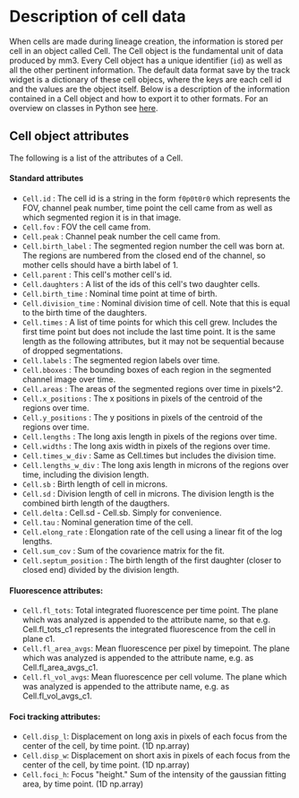 # Description of cell data

When cells are made during lineage creation, the information is stored per cell in an object called Cell. The Cell object is the fundamental unit of data produced by mm3. Every Cell object has a unique identifier (`id`) as well as all the other pertinent information. The default data format save by the track widget is a dictionary of these cell objecs, where the keys are each cell id and the values are the object itself. Below is a description of the information contained in a Cell object and how to export it to other formats. For an overview on classes in Python see [here](https://learnpythonthehardway.org/book/ex40.html).

## Cell object attributes

The following is a list of the attributes of a Cell.

#### Standard attributes
* `Cell.id` : The cell id is a string in the form `f0p0t0r0` which represents the FOV, channel peak number, time point the cell came from as well as which segmented region it is in that image.
* `Cell.fov` : FOV the cell came from.
* `Cell.peak` : Channel peak number the cell came from.
* `Cell.birth_label` : The segmented region number the cell was born at. The regions are numbered from the closed end of the channel, so mother cells should have a birth label of 1.
* `Cell.parent` : This cell's mother cell's id.
* `Cell.daughters` : A list of the ids of this cell's two daughter cells.
* `Cell.birth_time` : Nominal time point at time of birth.
* `Cell.division_time` : Nominal division time of cell. Note that this is equal to the birth time of the daughters.
* `Cell.times` : A list of time points for which this cell grew. Includes the first time point but does not include the last time point. It is the same length as the following attributes, but it may not be sequential because of dropped segmentations.
* `Cell.labels` : The segmented region labels over time.
* `Cell.bboxes` : The bounding boxes of each region in the segmented channel image over time.
* `Cell.areas` : The areas of the segmented regions over time in pixels^2.
* `Cell.x_positions` : The x positions in pixels of the centroid of the regions over time.
* `Cell.y_positions` : The y positions in pixels of the centroid of the regions over time.
* `Cell.lengths` : The long axis length in pixels of the regions over time.
* `Cell.widths` : The long axis width in pixels of the regions over time.
* `Cell.times_w_div` : Same as Cell.times but includes the division time.
* `Cell.lengths_w_div` : The long axis length in microns of the regions over time, including the division length.
* `Cell.sb` : Birth length of cell in microns.
* `Cell.sd` : Division length of cell in microns. The division length is the combined birth length of the daugthers.
* `Cell.delta` : Cell.sd - Cell.sb. Simply for convenience.
* `Cell.tau` : Nominal generation time of the cell.
* `Cell.elong_rate` : Elongation rate of the cell using a linear fit of the log lengths.
* `Cell.sum_cov` : Sum of the covarience matrix for the fit.
* `Cell.septum_position` : The birth length of the first daughter (closer to closed end) divided by the division length. 

#### Fluorescence attributes:
* `Cell.fl_tots`: Total integrated fluorescence per time point. The plane which was analyzed is appended to the attribute name, so that e.g. Cell.fl_tots_c1 represents the integrated fluorescence from the cell in plane c1.
* `Cell.fl_area_avgs`: Mean fluorescence per pixel by timepoint. The plane which was analyzed is appended to the attribute name, e.g. as Cell.fl_area_avgs_c1.
* `Cell.fl_vol_avgs`: Mean fluorescence per cell volume. The plane which was analyzed is appended to the attribute name, e.g. as Cell.fl_vol_avgs_c1.

#### Foci tracking attributes:
* `Cell.disp_l`: Displacement on long axis in pixels of each focus from the center of the cell, by time point. (1D np.array)
* `Cell.disp_w`: Displacement on short axis in pixels of each focus from the center of the cell, by time point. (1D np.array)
* `Cell.foci_h`: Focus "height." Sum of the intensity of the gaussian fitting area, by time point. (1D np.array) 